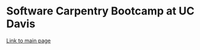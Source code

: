 Software Carpentry Bootcamp at UC Davis
=======================================


[Link to main page](http://bernhardkonrad.github.io/2014-06-16-davis/)